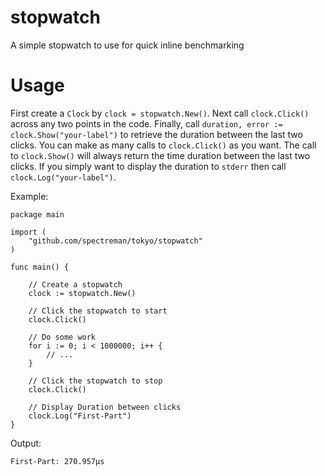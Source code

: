 stopwatch
=========

A simple stopwatch to use for quick inline benchmarking

Usage
=====
First create a `Clock` by `clock = stopwatch.New()`. Next call `clock.Click()` across any two points in the code. Finally, call `duration, error := clock.Show("your-label")` to retrieve the duration between the last two clicks. You can make as many calls to `clock.Click()` as you want. The call to `clock.Show()` will always return the time duration between the last two clicks. If you simply want to display the duration to `stderr` then call `clock.Log("your-label")`.

Example:
```
package main

import (
	"github.com/spectreman/tokyo/stopwatch"
)

func main() {

	// Create a stopwatch
	clock := stopwatch.New()

	// Click the stopwatch to start
	clock.Click()

	// Do some work
	for i := 0; i < 1000000; i++ {
		// ...
	}

	// Click the stopwatch to stop
	clock.Click()

	// Display Duration between clicks
	clock.Log("First-Part")
}
```
Output:
```
First-Part: 270.957µs
```
